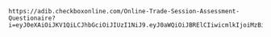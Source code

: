     https://adib.checkboxonline.com/Online-Trade-Session-Assessment-Questionaire?i=eyJ0eXAiOiJKV1QiLCJhbGciOiJIUzI1NiJ9.eyJ0aWQiOiJBRElCIiwicmlkIjoiMzBiYWEzNWQtNmJhNy00MDY1LTkyNDgtYTVhZThjNzVkZDg0IiwiaWF0IjoxNjQ3OTUxNTM1LCJleHAiOjE2NDk3NjU5MzV9.Y7nIBbVdwNd88xLkCf_R_5QwEWSHldN_-9cRulj6ePg 

